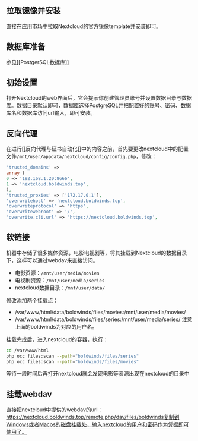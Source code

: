 ## 拉取镜像并安装

直接在应用市场中拉取Nextcloud的官方镜像template并安装即可。

## 数据库准备

参见[[PostgerSQL数据库]]

## 初始设置

打开Nextcloud的web界面后，它会提示你创建管理员账号并设置数据目录与数据库。数据目录默认即可，数据库选择PostgreSQL并把配置好的账号、密码、数据库名和数据库访问url输入，即可安装。

## 反向代理

在进行[[反向代理与证书自动化]]中的内容之前，首先要更改nextcloud中的配置文件`/mnt/user/appdata/nextcloud/config/config.php`，修改：
```php
'trusted_domains' =>
array (
0 => '192.168.1.20:8666',
1 => 'nextcloud.boldwinds.top',
),
'trusted_proxies' => ['172.17.0.1'], 
'overwritehost' => 'nextcloud.boldwinds.top',
'overwriteprotocol' => 'https',
'overwritewebroot' => '/',
'overwrite.cli.url' => 'https://nextcloud.boldwinds.top',
```

## 软链接

机器中存储了很多媒体资源，电影电视剧等，将其挂载到Nextcloud的数据目录下，这样可以通过webdav来直接访问。
- 电影资源：`/mnt/user/media/movies`
- 电视剧资源：`/mnt/user/media/series`
- nextcloud数据目录：`/mnt/user/data/`

修改添加两个挂载点：
- /var/www/html/data/boldwinds/files/movies:/mnt/user/media/movies/
- /var/www/html/data/boldwinds/files/series:/mnt/user/media/series/
注意上面的boldwinds为对应的用户名。

挂载完成后，进入nextcloud的容器，执行：
```bash
cd /var/www/html
php occ files:scan --path="boldwinds/files/series"
php occ files:scan --path="boldwinds/files/movies"
```

等待一段时间后再打开nextcloud就会发现电影等资源出现在nextcloud的目录中

## 挂载webdav

直接把nextcloud中提供的webdav的url：https://nextcloud.boldwinds.top/remote.php/dav/files/boldwinds复制到Windows或者Macos的磁盘挂载处，输入nextcloud的用户和密码作为凭据即可使用了。

